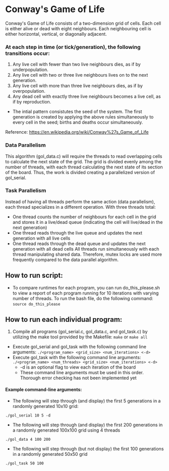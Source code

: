 # Conway's Game of Life
Conway's Game of Life consists of a two-dimension grid of cells. Each cell is either alive or dead with eight neighbours. Each neighbouring cell is either horizontal, vertical, or diagonally adjacent.

### At each step in time (or tick/generation), the following transitions occur:
  1. Any live cell with fewer than two live neighbours dies, as if by underpopulation.
  2. Any live cell with two or three live neighbours lives on to the next generation.
  3. Any live cell with more than three live neighbours dies, as if by overpopulation.
  4. Any dead cell with exactly three live neighbours becomes a live cell, as if by reproduction.
- The intial pattern consistutes the seed of the system. The first generation is created by applying the above rules simultaneously to every cell in the seed; births and deaths occur simultaneously.

Reference: https://en.wikipedia.org/wiki/Conway%27s_Game_of_Life

### Data Parallelism
This algorithm (gol_data.c) will require the threads to read overlapping cells to calculate the next state of the grid. The grid is divided evenly among the number of threads, with each thread calculating the next state of its section of the board. Thus, the work is divided creating a parallelized version of gol_serial.

### Task Parallelism
Instead of having all threads perform the same action (data parallelism), each thread specializes in a different operation. With three threads total:
- One thread counts the number of neighbours for each cell in the grid and stores it in a live/dead queue (indicating the cell will live/dead in the next generation)
- One thread reads through the live queue and updates the next generation with all live cells
- One thread reads through the dead queue and updates the next generation with all dead cells
All threads run simultaneously with each thread manipulating shared data. Therefore, mutex locks are used more frequently compared to the data parallel algorithm.

## How to run script:
- To compare runtimes for each program, you can run do_this_please.sh to view a report of each program running for 10 iterations with varying number of threads. To run the bash file, do the following command: `source do_this_please`

## How to run each individual program:
  1. Compile all programs (gol_serial.c, gol_data.c, and gol_task.c) by utilizing the make tool provided by the Makefile: `make` or `make all`
- Execute gol_serial and gol_task with the following command line arguments: `./<program_name> <grid_size> <num_iterations> <-d>`
- Execute gol_task with the following command line arguments: `./<program_name> <num_threads> <grid_size> <num_iterations> <-d>`
    - -d is an optional flag to view each iteration of the board
    - These command line arguments must be used in this order. Thorough error checking has not been implemented yet

#### Example command-line arguments:
- The following will step through (and display) the first 5 generations in a randomly generated 10x10 grid:
```
./gol_serial 10 5 -d
```
- The following will step through (and display) the first 200 generations in a randomly generated 100x100 grid using 4 threads
```
./gol_data 4 100 200
```
- The following will step through (but not display) the first 100 generations in a randomly generated 50x50 grid
```
./gol_task 50 100
```